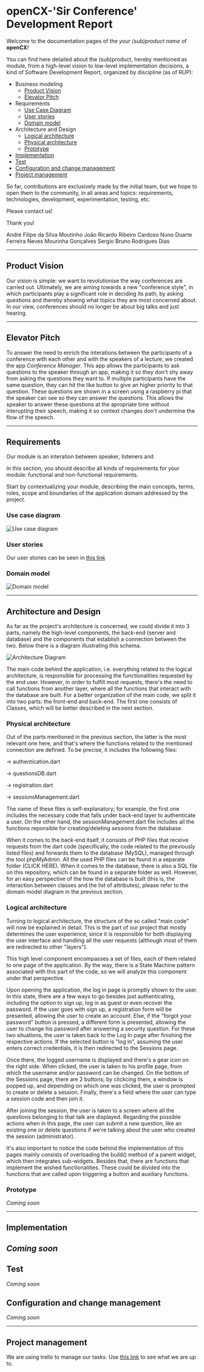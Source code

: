 # openCX-'Sir Conference' Development Report

Welcome to the documentation pages of the *your (sub)product name* of **openCX**!

You can find here detailed about the (sub)product, hereby mentioned as module, from a high-level vision to low-level implementation decisions, a kind of Software Development Report, organized by discipline (as of RUP): 

* Business modeling 
  * [Product Vision](#Product-Vision)
  * [Elevator Pitch](#Elevator-Pitch)
* Requirements
  * [Use Case Diagram](#Use-case-diagram)
  * [User stories](#User-stories)
  * [Domain model](#Domain-model)
* Architecture and Design
  * [Logical architecture](#Logical-architecture)
  * [Physical architecture](#Physical-architecture)
  * [Prototype](#Prototype)
* [Implementation](#Implementation)
* [Test](#Test)
* [Configuration and change management](#Configuration-and-change-management)
* [Project management](#Project-management)

So far, contributions are exclusively made by the initial team, but we hope to open them to the community, in all areas and topics: requirements, technologies, development, experimentation, testing, etc.

Please contact us! 

Thank you!

André Filipe da Silva Moutinho
João Ricardo Ribeiro Cardoso
Nuno Duarte Ferreira Neves Mourinha Gonçalves
Sergio Bruno Rodrigues Dias

---

## Product Vision

Our vision is simple: we want to revolutionise the way conferences are carried out. Ultimately, we are aiming towards a new "conference style", in which participants play a significant role in deciding its path, by asking questions and thereby showing what topics they are most concerned about. In our view, conferences should no longer be about big talks and just hearing.

---
## Elevator Pitch

To answer the need to enrich the interations between the participants of a conference with each other and with the speakers of a lecture, we created the app *Conference Manager*. This app allows the participants to ask questions to the speaker through an app, making it so they don't shy away from asking the questions they want to. If multiple participants have the same question, they can hit the like button to give an higher priority to that question. These questions are shown in a screen using a raspberry pi that the speaker can see so they can answer the questions. This allows the speaker to answer these questions at the apropriate time without interupting their speech, making it so context changes don't undermine the flow of the speech.

---
## Requirements

Our module is an interation between speaker, listeners and 

In this section, you should describe all kinds of requirements for your module: functional and non-functional requirements.

Start by contextualizing your module, describing the main concepts, terms, roles, scope and boundaries of the application domain addressed by the project.

### Use case diagram

![Use case diagram](requirements/UseCaseDiagram.png)

### User stories

Our user stories can be seen in [this link](https://trello.com/b/lqFjtiSm/user-stories)

### Domain model

![Domain model](requirements/DomainModel.png)

---

## Architecture and Design

As far as the project's architecture is concerned, we could divide it into 3 parts, namely the high-level components, the back-end (server and database) and the components that establish a connection between the two. Below there is a diagram illustrating this schema.

![Architecture Diagram](requirements/ArchitectureDiagram.png)

The main code behind the application, i.e. everything related to the logical architecture, is responsible for processing the functionalities requested by the end user. However, in order to fulfill most requests, there's the need to call functions from another layer, where all the functions that interact with the database are built. For a better organization of the main code, we split it into two parts: the front-end and back-end. The first one consists of Classes, which will be better described in the next section.  

### Physical architecture

Out of the parts mentioned in the previous section, the latter is the most relevant one here, and that's where the functions related to the mentioned connection are defined. To be precise, it includes the following files:

 -> authentication.dart
 
 -> questionsDB.dart
 
 -> registration.dart
 
 -> sessionsManagement.dart

The name of these files is self-explanatory; for example, the first one includes the necessary code that falls under back-end layer to authenticate a user. On the other hand, the sessionManagement.dart file includes all the functions reponsible for creating/deleting sessions from the database. 

When it comes to the back-end itself, it consists of PHP files that receive requests from the dart code (specifically, the code related to the previously listed files) and forwards them to the database (MySQL), managed through the tool phpMyAdmin. All the used PHP files can be found in a separate folder (CLICK HERE). When it comes to the database, there is also a SQL file on this repository, which can be found in a separate folder as well. However, for an easy perspective of the how the database is built (this is, the interaction between classes and the list of attributes), please refer to the domain model diagram in the previous section.

### Logical architecture

Turning to logical architecture, the structure of the so called "main code" will now be explained in detail. This is the part of our project that mostly determines the user experience, since it is responsible for both displaying the user interface and handling all the user requests (although most of them are redirected to other "layers").

This high level component encompasses a set of files, each of them related to one page of the application. By the way, there is a State Machine pattern associated with this part of the code, so we will analyze this component under that perspective.

Upon opening the application, the log in page is promptly shown to the user. In this state, there are a few ways to go besides just authenticating, including the option to sign up, log in as guest or even recover the password. If the user goes with sign up, a registration form will be presented, allowing the user to create an account. Else, if the "forgot your password" button is pressed, a different form is presented, allowing the user to change his password after answering a security question. For these two situations, the user is taken back to the Log In page after finishing the respective actions. If the selected button is "log in", assuming the user enters correct credentials, it is then redirected to the Sessions page. 

Once there, the logged username is displayed and there's a gear icon on the right side. When clicked, the user is taken to his profile page, from which the username and/or password can be changed. On the bottom of the Sessions page, there are 2 buttons; by clickcing them, a window is popped up, and depending on which one was clicked, the user is prompted to create or delete a session. Finally, there's a field where the user can type a session code and then join it. 

After joining the session, the user is taken to a screen where all the questions belonging to that talk are displayed. Regarding the possible actions when in this page, the user can submit a new question, like an existing one or delete questions if we're talking about the user who created the session (administrator). 

It's also important to notice the code behind the implementation of this pages mainly consists of overloading the build() method of a parent widget, which then integrates sub-widgets. Besides that, there are functions that implement the wished functionalities. These could be divided into the functions that are called upon triggering a button and auxiliary functions.

### Prototype

*Coming soon*

---

## Implementation

*Coming soon*
---
## Test

*Coming soon*

## Configuration and change management

*Coming soon*

---

## Project management

We are using trello to manage our tasks. Use [this link](https://trello.com/b/tFAqYgMt/sirconference-project) to see what we are up to.
